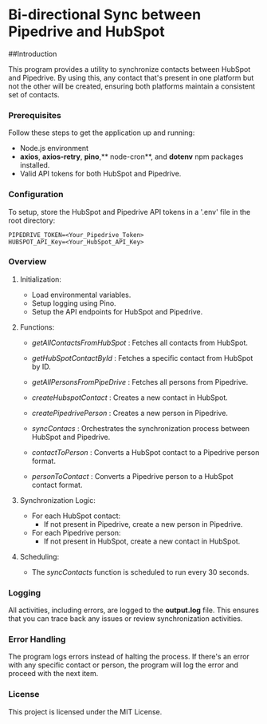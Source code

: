 # Bi-directional Sync between Pipedrive and HubSpot

##Introduction

This program provides a utility to synchronize contacts between HubSpot and Pipedrive. By using this, any contact that's present in one platform but not the other will be created, ensuring both platforms maintain a consistent set of contacts.



### Prerequisites

Follow these steps to get the application up and running:

- Node.js environment 
- **axios**, **axios-retry**, **pino**,** node-cron**, and **dotenv** npm packages installed.
- Valid API tokens for both HubSpot and Pipedrive.

### Configuration
To setup, store the HubSpot and Pipedrive API tokens in a '.env' file in the root directory:
```
PIPEDRIVE_TOKEN=<Your_Pipedrive_Token>
HUBSPOT_API_Key=<Your_HubSpot_API_Key>
```

### Overview

1. Initialization:
	- Load environmental variables.
	- Setup logging using Pino.
	- Setup the API endpoints for HubSpot and Pipedrive.

2. Functions:
	- *getAllContactsFromHubSpot* : Fetches all contacts from HubSpot.
	
	- *getHubSpotContactById* : Fetches a specific contact from HubSpot by ID.
	
	- *getAllPersonsFromPipeDrive* : Fetches all persons from Pipedrive.
	
	- *createHubspotContact* : Creates a new contact in HubSpot.
	
	- *createPipedrivePerson* : Creates a new person in Pipedrive.
	
	- *syncContacs* : Orchestrates the synchronization process between HubSpot and Pipedrive.
	
	- *contactToPerson* : Converts a HubSpot contact to a Pipedrive person format.
	
	- *personToContact* : Converts a Pipedrive person to a HubSpot contact format.
	
3. Synchronization Logic:
	- For each HubSpot contact:
		- If not present in Pipedrive, create a new person in Pipedrive.
	- For each Pipedrive person:
		- If not present in HubSpot, create a new contact in HubSpot.

4. Scheduling:
	- The *syncContacts* function is scheduled to run every 30 seconds.

### Logging

All activities, including errors, are logged to the **output.log** file. This ensures that you can trace back any issues or review synchronization activities.

### Error Handling

The program logs errors instead of halting the process. If there's an error with any specific contact or person, the program will log the error and proceed with the next item.

### License

This project is licensed under the MIT License.